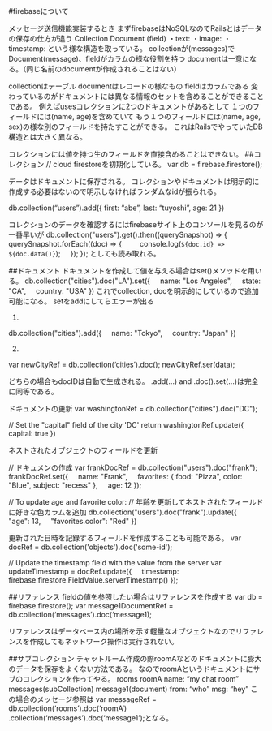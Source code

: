 #firebaseについて

メッセージ送信機能実装するとき
まずfirebaseはNoSQLなのでRailsとはデータの保存の仕方が違う
Collection
	Document
		(field)
		・text:
		・image:
		・timestamp:
という様な構造を取っている。
collectionが(messages)でDocument(message)、fieldがカラムの様な役割を持つ
documentは一意になる。（同じ名前のdocumentが作成されることはない）

collectionはテーブル
documentはレコードの様なもの
fieldはカラムである
変わっているのがドキュメントには異なる情報のセットを含めることができることである。
例えばusesコレクションに2つのドキュメントがあるとして
１つのフィールドには(name, age)を含めていて
もう１つのフィールドには(name, age, sex)の様な別のフィールドを持たすことができる。
これはRailsでやっていたDB構造とは大きく異なる。



コレクションには値を持つ生のフィールドを直接含めることはできない。
##コレクション
// cloud firestoreを初期化している。
var db = firebase.firestore();

データはドキュメントに保存される。
コレクションやドキュメントは明示的に作成する必要はないので明示しなければランダムなidが振られる。

db.collection(“users”).add({
 	first: “abe”,
	last: “tuyoshi”,
 	age: 21
})

コレクションのデータを確認するにはfirebaseサイト上のコンソールを見るのが一番早いが
db.collection("users").get().then((querySnapshot) => {
    querySnapshot.forEach((doc) => {
        console.log(`${doc.id} => ${doc.data()}`);
    });
});
としても読み取れる。

##ドキュメント
ドキュメントを作成して値を与える場合はset()メソッドを用いる。
db.collection("cities").doc("LA").set({
    name: "Los Angeles",
    state: "CA",
    country: "USA"
})
これでcollection, docを明示的にしているので追加可能になる。
setをaddにしてらエラーが出る


1.
db.collection("cities").add({
    name: "Tokyo",
    country: "Japan"
})

2.
var newCityRef = db.collection(‘cities’).doc();
newCityRef.ser(data);

どちらの場合もdocIDは自動で生成される。
.add(…) and .doc().set(…)は完全に同等である。

ドキュメントの更新
var washingtonRef = db.collection("cities").doc("DC");

// Set the "capital" field of the city 'DC'
return washingtonRef.update({
    capital: true
})

ネストされたオブジェクトのフィールドを更新

// ドキュメンの作成
var frankDocRef = db.collection("users").doc("frank");
frankDocRef.set({
    name: "Frank",
    favorites: { food: "Pizza", color: "Blue", subject: "recess" },
    age: 12
});

// To update age and favorite color:
// 年齢を更新してネストされたフィールドに好きな色カラムを追加
db.collection("users").doc("frank").update({
    "age": 13,
    "favorites.color": "Red"
})

更新された日時を記録するフィールドを作成することも可能である。
var docRef = db.collection('objects').doc('some-id');

// Update the timestamp field with the value from the server
var updateTimestamp = docRef.update({
    timestamp: firebase.firestore.FieldValue.serverTimestamp()
});



##リファレンス
fieldの値を参照したい場合はリファレンスを作成する
var db = firebase.firestore();
var message1DocumentRef = db.collection(‘messages’).doc(‘message1);

リファレンスはデータベース内の場所を示す軽量なオブジェクトなのでリファレンスを作成してもネットワーク操作は実行されない。

##サブコレクション
チャットルーム作成の際roomAなどのドキュメントに膨大のデータを保存をよくない方法である。
なのでroomAというドキュメントにサブのコレクションを作ってやる。
rooms
	roomA
		name: “my chat room”
			messages(subCollection)
				message1(document)
					from: “who”
					msg: “hey”
この場合のメッセージ参照は
var messageRef = db.collection(‘rooms’).doc(‘roomA’)
						.collection(‘messages’).doc(‘message1’);となる。








